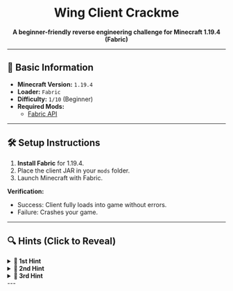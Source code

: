 <h1 align="center">Wing Client Crackme</h1>

<p align="center">
  <strong>A beginner-friendly reverse engineering challenge for Minecraft 1.19.4 (Fabric)</strong>
</p>

---

## 📌 Basic Information  
- **Minecraft Version:** `1.19.4`  
- **Loader:** `Fabric`  
- **Difficulty:** `1/10` (Beginner)  
- **Required Mods:**  
  - [Fabric API](https://modrinth.com/mod/fabric-api/versions?g=1.19.4)  

---

## 🛠️ Setup Instructions  
1. **Install Fabric** for 1.19.4.  
2. Place the client JAR in your `mods` folder.  
3. Launch Minecraft with Fabric.

**Verification:**  
- Success: Client fully loads into game without errors.  
- Failure: Crashes your game.  

---

## 🔍 Hints (Click to Reveal)  
<details>  
<summary><strong>🚩 1st Hint</strong></summary>  

1. **Authentication Bypass:**  
   - The client uses offline-mode auth (no server checks).
</details>

<details>  
<summary><strong>🚩 2nd Hint</strong></summary>  
2. **HWID Whitelist:**  
   - Valid HWIDs are stored in a File:  
     ```
     assets/mousetweaks/security.txt  
     ```  
</details>

<details>  
<summary><strong>🚩 3rd Hint</strong></summary>  
3. **HWID Generation:**  
   - The client fetches HWID using a **PowerShell script**.  
</details>
---
